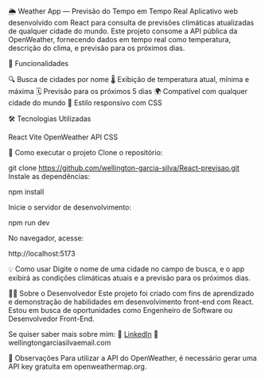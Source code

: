 🌦️ Weather App — Previsão do Tempo em Tempo Real
Aplicativo web desenvolvido com React para consulta de previsões climáticas atualizadas de qualquer cidade do mundo.
Este projeto consome a API pública da OpenWeather, fornecendo dados em tempo real como temperatura, descrição do clima, e previsão para os próximos dias.

🚀 Funcionalidades

🔍 Busca de cidades por nome
🌡️ Exibição de temperatura atual, mínima e máxima
🗓️ Previsão para os próximos 5 dias
🌍 Compatível com qualquer cidade do mundo
🎨 Estilo responsivo com CSS

🛠️ Tecnologias Utilizadas

React
Vite
OpenWeather API
CSS

🧪 Como executar o projeto
Clone o repositório:

git clone https://github.com/wellington-garcia-silva/React-previsao.git
Instale as dependências:

npm install

Inicie o servidor de desenvolvimento:

npm run dev

No navegador, acesse:

http://localhost:5173

💡 Como usar
Digite o nome de uma cidade no campo de busca, e o app exibirá as condições climáticas atuais e a previsão para os próximos dias.

🧑‍💻 Sobre o Desenvolvedor
Este projeto foi criado com fins de aprendizado e demonstração de habilidades em desenvolvimento front-end com React.
Estou em busca de oportunidades como Engenheiro de Software ou Desenvolvedor Front-End.

Se quiser saber mais sobre mim:
🔗 [LinkedIn](https://www.linkedin.com/in/wellington-garcia-/)
📧 wellingtongarciasilvaemail.com

📌 Observações
Para utilizar a API do OpenWeather, é necessário gerar uma API key gratuita em openweathermap.org.

